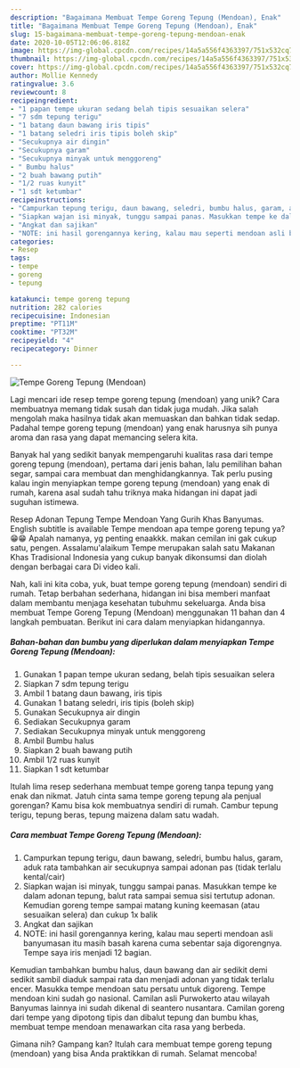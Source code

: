 ```yaml
---
description: "Bagaimana Membuat Tempe Goreng Tepung (Mendoan), Enak"
title: "Bagaimana Membuat Tempe Goreng Tepung (Mendoan), Enak"
slug: 15-bagaimana-membuat-tempe-goreng-tepung-mendoan-enak
date: 2020-10-05T12:06:06.818Z
image: https://img-global.cpcdn.com/recipes/14a5a556f4363397/751x532cq70/tempe-goreng-tepung-mendoan-foto-resep-utama.jpg
thumbnail: https://img-global.cpcdn.com/recipes/14a5a556f4363397/751x532cq70/tempe-goreng-tepung-mendoan-foto-resep-utama.jpg
cover: https://img-global.cpcdn.com/recipes/14a5a556f4363397/751x532cq70/tempe-goreng-tepung-mendoan-foto-resep-utama.jpg
author: Mollie Kennedy
ratingvalue: 3.6
reviewcount: 8
recipeingredient:
- "1 papan tempe ukuran sedang belah tipis sesuaikan selera"
- "7 sdm tepung terigu"
- "1 batang daun bawang iris tipis"
- "1 batang seledri iris tipis boleh skip"
- "Secukupnya air dingin"
- "Secukupnya garam"
- "Secukupnya minyak untuk menggoreng"
- " Bumbu halus"
- "2 buah bawang putih"
- "1/2 ruas kunyit"
- "1 sdt ketumbar"
recipeinstructions:
- "Campurkan tepung terigu, daun bawang, seledri, bumbu halus, garam, aduk rata tambahkan air secukupnya sampai adonan pas (tidak terlalu kental/cair)"
- "Siapkan wajan isi minyak, tunggu sampai panas. Masukkan tempe ke dalam adonan tepung, balut rata sampai semua sisi tertutup adonan. Kemudian goreng tempe sampai matang kuning keemasan (atau sesuaikan selera) dan cukup 1x balik"
- "Angkat dan sajikan"
- "NOTE: ini hasil gorengannya kering, kalau mau seperti mendoan asli banyumasan itu masih basah karena cuma sebentar saja digorengnya. Tempe saya iris menjadi 12 bagian."
categories:
- Resep
tags:
- tempe
- goreng
- tepung

katakunci: tempe goreng tepung 
nutrition: 282 calories
recipecuisine: Indonesian
preptime: "PT11M"
cooktime: "PT32M"
recipeyield: "4"
recipecategory: Dinner

---
```



![Tempe Goreng Tepung (Mendoan)](https://img-global.cpcdn.com/recipes/14a5a556f4363397/751x532cq70/tempe-goreng-tepung-mendoan-foto-resep-utama.jpg)

Lagi mencari ide resep tempe goreng tepung (mendoan) yang unik? Cara membuatnya memang tidak susah dan tidak juga mudah. Jika salah mengolah maka hasilnya tidak akan memuaskan dan bahkan tidak sedap. Padahal tempe goreng tepung (mendoan) yang enak harusnya sih punya aroma dan rasa yang dapat memancing selera kita.

Banyak hal yang sedikit banyak mempengaruhi kualitas rasa dari tempe goreng tepung (mendoan), pertama dari jenis bahan, lalu pemilihan bahan segar, sampai cara membuat dan menghidangkannya. Tak perlu pusing kalau ingin menyiapkan tempe goreng tepung (mendoan) yang enak di rumah, karena asal sudah tahu triknya maka hidangan ini dapat jadi suguhan istimewa.

Resep Adonan Tepung Tempe Mendoan Yang Gurih Khas Banyumas. English subtitle is available Tempe mendoan apa tempe goreng tepung ya? 😁😁 Apalah namanya, yg penting enaakkk. makan cemilan ini gak cukup satu, pengen. Assalamu&#39;alaikum Tempe merupakan salah satu Makanan Khas Tradisional Indonesia yang cukup banyak dikonsumsi dan diolah dengan berbagai cara Di video kali.


Nah, kali ini kita coba, yuk, buat tempe goreng tepung (mendoan) sendiri di rumah. Tetap berbahan sederhana, hidangan ini bisa memberi manfaat dalam membantu menjaga kesehatan tubuhmu sekeluarga. Anda bisa membuat Tempe Goreng Tepung (Mendoan) menggunakan 11 bahan dan 4 langkah pembuatan. Berikut ini cara dalam menyiapkan hidangannya.

<!--inarticleads1-->

##### Bahan-bahan dan bumbu yang diperlukan dalam menyiapkan Tempe Goreng Tepung (Mendoan):

1. Gunakan 1 papan tempe ukuran sedang, belah tipis sesuaikan selera
1. Siapkan 7 sdm tepung terigu
1. Ambil 1 batang daun bawang, iris tipis
1. Gunakan 1 batang seledri, iris tipis (boleh skip)
1. Gunakan Secukupnya air dingin
1. Sediakan Secukupnya garam
1. Sediakan Secukupnya minyak untuk menggoreng
1. Ambil  Bumbu halus
1. Siapkan 2 buah bawang putih
1. Ambil 1/2 ruas kunyit
1. Siapkan 1 sdt ketumbar


Itulah lima resep sederhana membuat tempe goreng tanpa tepung yang enak dan nikmat. Jatuh cinta sama tempe goreng tepung ala penjual gorengan? Kamu bisa kok membuatnya sendiri di rumah. Cambur tepung terigu, tepung beras, tepung maizena dalam satu wadah. 

<!--inarticleads2-->

##### Cara membuat Tempe Goreng Tepung (Mendoan):

1. Campurkan tepung terigu, daun bawang, seledri, bumbu halus, garam, aduk rata tambahkan air secukupnya sampai adonan pas (tidak terlalu kental/cair)
1. Siapkan wajan isi minyak, tunggu sampai panas. Masukkan tempe ke dalam adonan tepung, balut rata sampai semua sisi tertutup adonan. Kemudian goreng tempe sampai matang kuning keemasan (atau sesuaikan selera) dan cukup 1x balik
1. Angkat dan sajikan
1. NOTE: ini hasil gorengannya kering, kalau mau seperti mendoan asli banyumasan itu masih basah karena cuma sebentar saja digorengnya. Tempe saya iris menjadi 12 bagian.


Kemudian tambahkan bumbu halus, daun bawang dan air sedikit demi sedikit sambil diaduk sampai rata dan menjadi adonan yang tidak terlalu encer. Masukka tempe mendoan satu persatu untuk digoreng. Tempe mendoan kini sudah go nasional. Camilan asli Purwokerto atau wilayah Banyumas lainnya ini sudah dikenal di seantero nusantara. Camilan goreng dari tempe yang dipotong tipis dan dibalut tepung dan bumbu khas, membuat tempe mendoan menawarkan cita rasa yang berbeda. 

Gimana nih? Gampang kan? Itulah cara membuat tempe goreng tepung (mendoan) yang bisa Anda praktikkan di rumah. Selamat mencoba!
